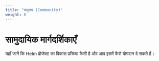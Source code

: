 ```yaml
---  
title: "समुदाय (Community)"  
weight: 8  
---  
```


# सामुदायिक मार्गदर्शिकाएँ  

यहाँ जानें कि Helm प्रोजेक्ट का विकास प्रक्रिया कैसी है और आप इसमें कैसे योगदान दे सकते हैं।